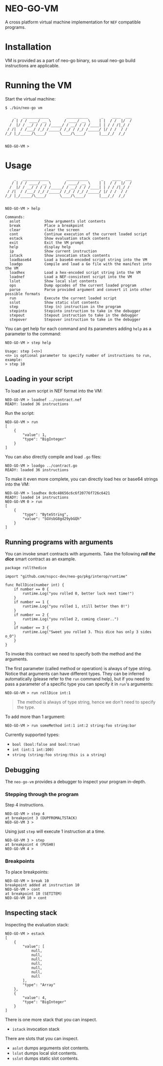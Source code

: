 # NEO-GO-VM

A cross platform virtual machine implementation for `NEF` compatible programs. 

# Installation

VM is provided as a part of neo-go binary, so usual neo-go build instructions
are applicable.

# Running the VM

Start the virtual machine:

```
$ ./bin/neo-go vm

    _   ____________        __________      _    ____  ___
   / | / / ____/ __ \      / ____/ __ \    | |  / /  |/  /
  /  |/ / __/ / / / /_____/ / __/ / / /____| | / / /|_/ /
 / /|  / /___/ /_/ /_____/ /_/ / /_/ /_____/ |/ / /  / /
/_/ |_/_____/\____/      \____/\____/      |___/_/  /_/


NEO-GO-VM >
```

# Usage

```
    _   ____________        __________      _    ____  ___
   / | / / ____/ __ \      / ____/ __ \    | |  / /  |/  /
  /  |/ / __/ / / / /_____/ / __/ / / /____| | / / /|_/ /
 / /|  / /___/ /_/ /_____/ /_/ / /_/ /_____/ |/ / /  / /
/_/ |_/_____/\____/      \____/\____/      |___/_/  /_/


NEO-GO-VM > help

Commands:
  aslot           Show arguments slot contents
  break           Place a breakpoint
  clear           clear the screen
  cont            Continue execution of the current loaded script
  estack          Show evaluation stack contents
  exit            Exit the VM prompt
  help            display help
  ip              Show current instruction
  istack          Show invocation stack contents
  loadbase64      Load a base64-encoded script string into the VM
  loadgo          Compile and load a Go file with the manifest into the VM
  loadhex         Load a hex-encoded script string into the VM
  loadnef         Load a NEF-consistent script into the VM
  lslot           Show local slot contents
  ops             Dump opcodes of the current loaded program
  parse           Parse provided argument and convert it into other possible formats
  run             Execute the current loaded script
  sslot           Show static slot contents
  step            Step (n) instruction in the program
  stepinto        Stepinto instruction to take in the debugger
  stepout         Stepout instruction to take in the debugger
  stepover        Stepover instruction to take in the debugger

```

You can get help for each command and its parameters adding `help` as a
parameter to the command:

```
NEO-GO-VM > step help

Usage: step [<n>]
<n> is optional parameter to specify number of instructions to run, example:
> step 10

```

## Loading in your script

To load an avm script in NEF format into the VM:

```
NEO-GO-VM > loadnef ../contract.nef
READY: loaded 36 instructions
```

Run the script:

```
NEO-GO-VM > run
[
    {
        "value": 1,
        "type": "BigInteger"
    }
]
```

You can also directly compile and load `.go` files:

```
NEO-GO-VM > loadgo ../contract.go
READY: loaded 36 instructions
```

To make it even more complete, you can directly load hex or base64 strings into the VM:

```
NEO-GO-VM > loadhex 0c0c48656c6c6f20776f726c6421
READY: loaded 14 instructions
NEO-GO-VM 0 > run
[
    {
        "type": "ByteString",
        "value": "SGVsbG8gd29ybGQh"
    }
]

```

## Running programs with arguments
You can invoke smart contracts with arguments. Take the following ***roll the dice*** smart contract as an example. 

```
package rollthedice

import "github.com/nspcc-dev/neo-go/pkg/interop/runtime"

func RollDice(number int) {
    if number == 0 {
        runtime.Log("you rolled 0, better luck next time!")
    }
    if number == 1 {
        runtime.Log("you rolled 1, still better then 0!")
    }
    if number == 2 {
        runtime.Log("you rolled 2, coming closer..") 
    }
    if number == 3 {
        runtime.Log("Sweet you rolled 3. This dice has only 3 sides o_O")
    }
}
```

To invoke this contract we need to specify both the method and the arguments.

The first parameter (called method or operation) is always of type
string. Notice that arguments can have different types. They can be inferred
automatically (please refer to the `run` command help), but if you need to
pass a parameter of a specific type you can specify it in `run`'s arguments:

```
NEO-GO-VM > run rollDice int:1
```

> The method is always of type string, hence we don't need to specify the type.

To add more than 1 argument:

```
NEO-GO-VM > run someMethod int:1 int:2 string:foo string:bar
```

Currently supported types:
- `bool (bool:false and bool:true)`
- `int (int:1 int:100)`
- `string (string:foo string:this is a string)` 

## Debugging
The `neo-go-vm` provides a debugger to inspect your program in-depth.


### Stepping through the program
Step 4 instructions.

```
NEO-GO-VM > step 4
at breakpoint 3 (DUPFROMALTSTACK)
NEO-GO-VM 3 >
```

Using just `step` will execute 1 instruction at a time.

```
NEO-GO-VM 3 > step
at breakpoint 4 (PUSH0)
NEO-GO-VM 4 >
```

### Breakpoints

To place breakpoints:

```
NEO-GO-VM > break 10
breakpoint added at instruction 10
NEO-GO-VM > cont
at breakpoint 10 (SETITEM)
NEO-GO-VM 10 > cont
```

## Inspecting stack

Inspecting the evaluation stack:

```
NEO-GO-VM > estack
[
    {
        "value": [
            null,
            null,
            null,
            null,
            null,
            null,
            null
        ],
        "type": "Array"
    },
    {
        "value": 4,
        "type": "BigInteger"
    }
]
```

There is one more stack that you can inspect.
- `istack` invocation stack

There are slots that you can inspect.
- `aslot` dumps arguments slot contents.
- `lslot` dumps local slot contents.
- `sslot` dumps static slot contents.

